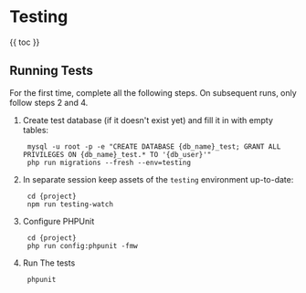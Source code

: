 # Testing

{{ toc }}

## Running Tests

For the first time, complete all the following steps. On subsequent runs, only follow steps 2 and 4.

1. Create test database (if it doesn't exist yet) and fill it in with empty tables:

        mysql -u root -p -e "CREATE DATABASE {db_name}_test; GRANT ALL PRIVILEGES ON {db_name}_test.* TO '{db_user}'"
        php run migrations --fresh --env=testing

2. In separate session keep assets of the `testing` environment up-to-date:

        cd {project}
        npm run testing-watch 

3. Configure PHPUnit

        cd {project}
        php run config:phpunit -fmw 

4. Run The tests

        phpunit 

